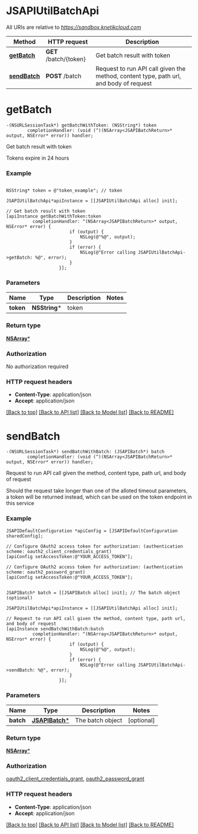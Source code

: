 # JSAPIUtilBatchApi

All URIs are relative to *https://sandbox.knetikcloud.com*

Method | HTTP request | Description
------------- | ------------- | -------------
[**getBatch**](JSAPIUtilBatchApi.md#getbatch) | **GET** /batch/{token} | Get batch result with token
[**sendBatch**](JSAPIUtilBatchApi.md#sendbatch) | **POST** /batch | Request to run API call given the method, content type, path url, and body of request


# **getBatch**
```objc
-(NSURLSessionTask*) getBatchWithToken: (NSString*) token
        completionHandler: (void (^)(NSArray<JSAPIBatchReturn>* output, NSError* error)) handler;
```

Get batch result with token

Tokens expire in 24 hours

### Example 
```objc

NSString* token = @"token_example"; // token

JSAPIUtilBatchApi*apiInstance = [[JSAPIUtilBatchApi alloc] init];

// Get batch result with token
[apiInstance getBatchWithToken:token
          completionHandler: ^(NSArray<JSAPIBatchReturn>* output, NSError* error) {
                        if (output) {
                            NSLog(@"%@", output);
                        }
                        if (error) {
                            NSLog(@"Error calling JSAPIUtilBatchApi->getBatch: %@", error);
                        }
                    }];
```

### Parameters

Name | Type | Description  | Notes
------------- | ------------- | ------------- | -------------
 **token** | **NSString***| token | 

### Return type

[**NSArray<JSAPIBatchReturn>***](JSAPIBatchReturn.md)

### Authorization

No authorization required

### HTTP request headers

 - **Content-Type**: application/json
 - **Accept**: application/json

[[Back to top]](#) [[Back to API list]](../README.md#documentation-for-api-endpoints) [[Back to Model list]](../README.md#documentation-for-models) [[Back to README]](../README.md)

# **sendBatch**
```objc
-(NSURLSessionTask*) sendBatchWithBatch: (JSAPIBatch*) batch
        completionHandler: (void (^)(NSArray<JSAPIBatchReturn>* output, NSError* error)) handler;
```

Request to run API call given the method, content type, path url, and body of request

Should the request take longer than one of the alloted timeout parameters, a token will be returned instead, which can be used on the token endpoint in this service

### Example 
```objc
JSAPIDefaultConfiguration *apiConfig = [JSAPIDefaultConfiguration sharedConfig];

// Configure OAuth2 access token for authorization: (authentication scheme: oauth2_client_credentials_grant)
[apiConfig setAccessToken:@"YOUR_ACCESS_TOKEN"];

// Configure OAuth2 access token for authorization: (authentication scheme: oauth2_password_grant)
[apiConfig setAccessToken:@"YOUR_ACCESS_TOKEN"];


JSAPIBatch* batch = [[JSAPIBatch alloc] init]; // The batch object (optional)

JSAPIUtilBatchApi*apiInstance = [[JSAPIUtilBatchApi alloc] init];

// Request to run API call given the method, content type, path url, and body of request
[apiInstance sendBatchWithBatch:batch
          completionHandler: ^(NSArray<JSAPIBatchReturn>* output, NSError* error) {
                        if (output) {
                            NSLog(@"%@", output);
                        }
                        if (error) {
                            NSLog(@"Error calling JSAPIUtilBatchApi->sendBatch: %@", error);
                        }
                    }];
```

### Parameters

Name | Type | Description  | Notes
------------- | ------------- | ------------- | -------------
 **batch** | [**JSAPIBatch***](JSAPIBatch.md)| The batch object | [optional] 

### Return type

[**NSArray<JSAPIBatchReturn>***](JSAPIBatchReturn.md)

### Authorization

[oauth2_client_credentials_grant](../README.md#oauth2_client_credentials_grant), [oauth2_password_grant](../README.md#oauth2_password_grant)

### HTTP request headers

 - **Content-Type**: application/json
 - **Accept**: application/json

[[Back to top]](#) [[Back to API list]](../README.md#documentation-for-api-endpoints) [[Back to Model list]](../README.md#documentation-for-models) [[Back to README]](../README.md)

